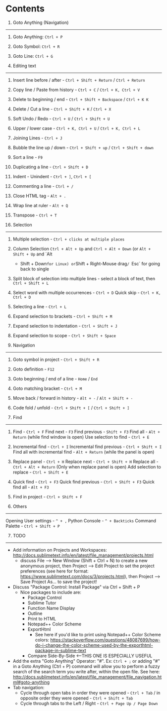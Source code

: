 Contents
=========

1. Goto Anything (Navigation)
------------------------------

1. Goto Anything: `Ctrl + P`
2. Goto Symbol: `Ctrl + R`
3. Goto Line: `Ctrl + G`


2. Editing text
----------------

1.  Insert line before / after - `Ctrl + Shift + Return` / `Ctrl + Return`
2.  Copy line / Paste from history - `Ctrl + C` / `Ctrl + K, Ctrl + V`
3.  Delete to beginning / end - `Ctrl + Shift + Backspace` / `Ctrl + K K`
4.  Delete / Cut a line - `Ctrl + Shift + K` / `Ctrl + X`
5.  Soft Undo / Redo - `Ctrl + U` / `Ctrl + Shift + U`
6.  Upper / lower case - `Ctrl + K, Ctrl + U` / `Ctrl + K, Ctrl + L`
7.  Joining Lines - `Ctrl + J`
8.  Bubble the line up / down - `Ctrl + Shift + up` / `Ctrl + Shift + down`
9.  Sort a line - `F9`
10. Duplicating a line - `Ctrl + Shift + D`
11. Indent - Unindent - `Ctrl + ]`, `Ctrl + [`
12. Commenting a line - `Ctrl + /`
13. Close HTML tag - `Alt + .`
14. Wrap line at ruler - `Alt + Q`
15. Transpose - `Ctrl + T`


3. Selection
-------------

1.  Multiple selection - `Ctrl + clicks at multiple places`
2.  Column Selection
    `Ctrl + Alt + Up` and `Ctrl + Alt + Down` (or `Alt + Shift + Up` and `Alt
     + Shift + Down` for Linux) or `Shift + Right-Mouse drag`/ `Esc` for going back to single
3.  Split block of selection into multiple lines - select a block of text, 
    then `Ctrl + Shift + L`
4.  Select word with multiple occurrences - `Ctrl + D`
    Quick skip - `Ctrl + K, Ctrl + D`
5.  Selecting a line - `Ctrl + L`
6.  Expand selection to brackets - `Ctrl + Shift + M`
7.  Expand selection to indentation - `Ctrl + Shift + J`
8.  Expand selection to scope - `Ctrl + Shift + Space`


4. Navigation
--------------

1.  Goto symbol in project - `Ctrl + Shift + R`
2.  Goto definition - `F12`
3.  Goto beginning / end of a line - `Home` / `End`
4.  Goto matching bracket - `Ctrl + M`
5.  Move back / forward in history - `Alt + -` / `Alt + Shift + -`
6.  Code fold / unfold - `Ctrl + Shift + [` / `Ctrl + Shift + ]`


5. Find
--------

1.  Find - `Ctrl + F`
    Find next - `F3`
    Find previous - `Shift + F3`
    Find all - `Alt + Return` (while find window is open)
    Use selection to find - `Ctrl + E`
2.  Incremental find - `Ctrl + I`
    Incremental find previous - `Ctrl + Shift + I`
    Find all with incremental find - `Alt + Return` (while the panel is open)
3.  Replace panel - `Ctrl + H`
    Replace next - `Ctrl + Shift + H`
    Replace all - `Ctrl + Alt + Return` (Only when replace panel is open)
    Add selection to replace - `Ctrl + Shift + E`
4.  Quick find - `Ctrl + F3`
    Quick find previous - `Ctrl + Shift + F3`
    Quick find all - `Alt + F3`
5.  Find in project - `Ctrl + Shift + F`


6. Others
----------

Opening User settings - `^ + ,`
Python Console - `^ + Backticks`
Command Palette - `Ctrl + Shift + P`


7. TODO
-------

 - Add information on Projects and Workspaces: http://docs.sublimetext.info/en/latest/file_management/projects.html
   - discuss File --> New Window (Shift + Ctrl + N) to create a new anonymous project, then Project --> Edit Project to set the project preferences (see here for format: https://www.sublimetext.com/docs/3/projects.html), then Project --> Save Project As... to save the project!
 - Discuss "Package Control: Install Package" via Ctrl + Shift + P
   - Nice packages to include are: 
     - Package Control
     - Sublime Tutor
     - Function Name Display
     - Outline
     - Print to HTML
     - Notepad++ Color Scheme
     - ExportHtml
       - See here if you'd like to print using Notepad++ Color Scheme colors: https://stackoverflow.com/questions/48087699/how-do-i-change-the-color-scheme-used-by-the-exporthtml-package-in-sublime-text
     - Compare Side-By-Side <--THIS ONE IS ESPECIALLY USEFUL
 - Add the extra "Goto Anything" Operator: "#". Ex: `Ctrl + ;` or adding "#" in a Goto Anything (Ctrl + P) command will allow you to perform a fuzzy search of the search term you write after, within the open file. See here: http://docs.sublimetext.info/en/latest/file_management/file_navigation.html#goto-anything
 - Tab navigation: 
   - Cycle through open tabs in order they were opened - `Ctrl + Tab` / in opposite order they were opened - `Ctrl + Shift + Tab`
   - Cycle through tabs to the Left / Right - `Ctrl + Page Up / Page Down`

